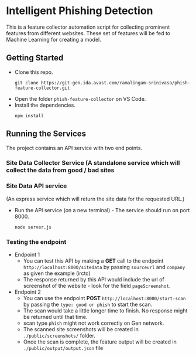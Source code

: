 # Intelligent Phishing Detection

This is a feature collector automation script for collecting prominent features from different websites.
These set of features will be fed to Machine Learning for creating a model.

## Getting Started

 - Clone this repo.
    ```
    git clone https://git-gen.ida.avast.com/ramalingam-srinivasa/phish-feature-collector.git
    ```
 - Open the folder `phish-feature-collector` on VS Code.
 - Install the dependencies.
    ```
    npm install
    ```
    
 ## Running the Services
 
 The project contains an API service with two end points.
 
   ### Site Data Collector Service (A standalone service which will collect the data from good / bad sites


   ### Site Data API service
   (An express service which will return the site data for the requested URL.)
   - Run the API service (on a new terminal) - The service should run on port 8000.
      ```
      node server.js
      ```
   
   ### Testing the endpoint
   - Endpoint 1
     - You can test this API by making a **GET** call to the endpoint `http://localhost:8000/sitedata` by passing `sourceurl` and `company` as given the example (irctc)
     - The response returned by this API would include the url of screenshot of the website - look for the field `pageScreenshot`.
   - Endpoint 2
     - You can use the endpoint **POST** `http://localhost:8000/start-scan` by passing the `type: good or phish` to start the scan.
     - The scan would take a little longer time to finish. No response might be returned until that time.
     - scan type `phish` might not work correctly on Gen network.
     - The scanned site screenshots will be created in `./public/screenshots/` folder.
     - Once the scan is complete, the feature output will be created in `./public/output/output.json` file

  
